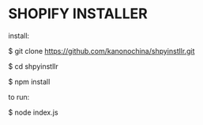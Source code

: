 # SHOPIFY INSTALLER

install:

$ git clone https://github.com/kanonochina/shpyinstllr.git

$ cd shpyinstllr

$ npm install

to run:

$ node index.js